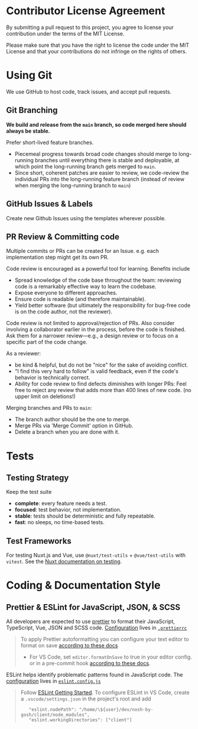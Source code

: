 # Contributor License Agreement

By submitting a pull request to this project, you agree to license your contribution under the terms of the MIT License.

Please make sure that you have the right to license the code under the MIT License and that your contributions do not infringe on the rights of others.

# Using Git

We use GitHub to host code, track issues, and accept pull requests.

## Git Branching

**We build and release from the `main` branch, so code merged here should always be stable.**

Prefer short-lived feature branches.
- Piecemeal progress towards broad code changes should merge to long-running branches until
  everything there is stable and deployable, at which point the long-running branch gets merged
  to `main`.
- Since short, coherent patches are easier to review, we code-review the individual PRs into
  the long-running feature branch (instead of review when merging the long-running branch to
  `main`)

## GitHub Issues & Labels

Create new Github Issues using the templates wherever possible.

## PR Review & Committing code

Multiple commits or PRs can be created for an Issue. e.g. each implementation step might get its own PR.

Code review is encouraged as a powerful tool for learning.  Benefits include
- Spread knowledge of the code base throughout the team: reviewing code is a remarkably effective way to learn the codebase.
- Expose everyone to different approaches.
- Ensure code is readable (and therefore maintainable).
- Yield better software (but ultimately the responsibility
  for bug-free code is on the code author, not the reviewer).

Code review is not limited to approval/rejection of PRs. Also consider involving a collaborator
earlier in the process, before the code is finished.  Ask them for a narrower review—e.g., a
design review or to focus on a specific part of the code change.

As a reviewer:
- be kind & helpful, but do not be "nice" for the sake of avoiding conflict.
- "I find this very hard to follow" is valid feedback, even if the code's behavior is technically correct.
- Ability for code review to find defects diminishes with longer PRs: Feel free to reject any
  review that adds more than 400 lines of new code. (no upper limit on deletions!)

Merging branches and PRs to `main`:
- The branch author should be the one to merge.
- Merge PRs via 'Merge Commit' option in GitHub.
- Delete a branch when you are done with it.

# Tests

## Testing Strategy

Keep the test suite
* **complete**: every feature needs a test.
* **focused**: test behavior, not implementation.
* **stable**: tests should be deterministic and fully repeatable.
* **fast**: no sleeps, no time-based tests.

## Test Frameworks

For testing Nuxt.js and Vue, use `@nuxt/test-utils` + `@vue/test-utils` with `vitest`.
See the [Nuxt documentation on testing](https://nuxt.com/docs/getting-started/testing).

# Coding & Documentation Style

## Prettier & ESLint for JavaScript, JSON, & SCSS

All developers are expected to use [prettier](https://prettier.io/) to format their JavaScript, TypeScript, Vue, JSON and SCSS
code. [Configuration](https://prettier.io/docs/en/configuration.html) lives in [`.prettierrc`](admin_ui/.prettierrc)

> To apply Prettier autoformatting you can configure your text editor to format on save [according
> to these docs](https://prettier.io/docs/en/editors.html)
> - For VS Code, set `editor.formatOnSave` to true in your editor config.
> or in a pre-commit hook [according to these docs](https://prettier.io/docs/en/precommit.html).

ESLint helps identify problematic patterns found in JavaScript code. The
[configuration](https://eslint.org/docs/user-guide/configuring) lives in [`eslint.config.js`](eslint.config.js)

> Follow [ESLint Getting Started](https://eslint.org/docs/user-guide/getting-started).
> To configure ESLint in VS Code, create a `.vscode/settings.json` in the project's root and add
> ```
>    "eslint.nodePath": "/home/\${user}/dev/nosh-by-gosh/client/node_modules",
>    "eslint.workingDirectories": ["client"]
> ```